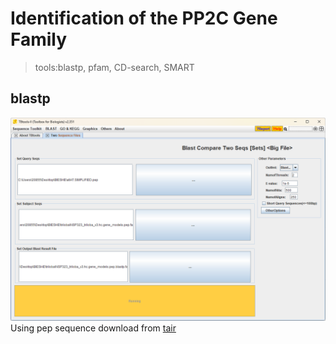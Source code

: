 # Identification of the PP2C Gene Family
> tools:blastp, pfam, CD-search, SMART

## blastp
![](https://github.com/18297928865/gene-family/blob/FIIGURES/blastp.png)
Using pep sequence download from [tair](https://www.arabidopsis.org/browse/gene_family)
